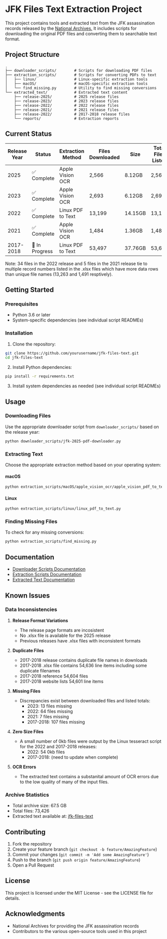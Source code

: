 # JFK Files Text Extraction Project

This project contains tools and extracted text from the JFK assassination records released by the [National Archives.](https://www.archives.gov/research/jfk) It includes scripts for downloading the original PDF files and converting them to searchable text format.

## Project Structure

```
.
├── downloader_scripts/        # Scripts for downloading PDF files
├── extraction_scripts/        # Scripts for converting PDFs to text
│   ├── linux/                 # Linux-specific extraction tools
│   ├── macOS/                 # macOS-specific extraction tools
│   └── find_missing.py        # Utility to find missing conversions
└── extracted_text/            # Extracted text content
    ├── release-2025/          # 2025 release files
    ├── release-2023/          # 2023 release files
    ├── release-2022/          # 2022 release files
    ├── release-2021/          # 2021 release files
    ├── release-2022/          # 2017-2018 release files
    └── reports/               # Extraction reports
```

## Current Status

| Release Year | Status | Extraction Method | Files Downloaded | Size | Total Files Listed |
|--------------|---------|-------------------|------------------|------|-------------------|
| 2025 | ✅ Complete | Apple Vision OCR | 2,566 | 8.12GB | 2,566 |
| 2023 | ✅ Complete | Apple Vision OCR | 2,693 | 6.12GB | 2,693 |
| 2022 | ✅ Complete | Linux PDF to Text | 13,199 | 14.15GB | 13,199 |
| 2021 | ✅ Complete | Apple Vision OCR | 1,484 | 1.36GB | 1,484 |
| 2017-2018 | 🚧 In Progress | Linux PDF to Text | 53,497 | 37.76GB | 53,604 |

Note: 34 files in the 2022 release and 5 files in the 2021 release tie to multiple record numbers listed in the .xlsx files which have more data rows than unique file names (13,263 and 1,491 resptively).

## Getting Started

### Prerequisites
- Python 3.6 or later
- System-specific dependencies (see individual script READMEs)

### Installation

1. Clone the repository:
```bash
git clone https://github.com/yourusername/jfk-files-text.git
cd jfk-files-text
```

2. Install Python dependencies:
```bash
pip install -r requirements.txt
```

3. Install system dependencies as needed (see individual script READMEs)

## Usage

### Downloading Files
Use the appropriate downloader script from `downloader_scripts/` based on the release year:
```bash
python downloader_scripts/jfk-2025-pdf-downloader.py
```

### Extracting Text
Choose the appropriate extraction method based on your operating system:

#### macOS
```bash
python extraction_scripts/macOS/apple_vision_ocr/apple_vision_pdf_to_text.py
```

#### Linux
```bash
python extraction_scripts/linux/linux_pdf_to_text.py
```

### Finding Missing Files
To check for any missing conversions:
```bash
python extraction_scripts/find_missing.py
```

## Documentation

- [Downloader Scripts Documentation](downloader_scripts/README.md)
- [Extraction Scripts Documentation](extraction_scripts/README.md)
- [Extracted Text Documentation](extracted_text/README.md)

## Known Issues

### Data Inconsistencies

1. **Release Format Variations**
   - The release page formats are incosistent
   - No .xlsx file is available for the 2025 release
   - Previous releases have .xlsx files with inconsistent formats

2. **Duplicate Files**
   - 2017-2018 release contains duplicate file names in downloads
   - 2017-2018 .xlsx file contains 54,636 line items including some duplicate filenames
   - 2017-2018 reference 54,604 files
   - 2017-2018 website lists 54,601 line items

3. **Missing Files**
   - Discrepancies exist between downloaded files and listed totals:
     - 2023: 13 files missing
     - 2022: 64 files missing
     - 2021: 7 files missing
     - 2017-2018: 107 files missing

4. **Zero Size Files**
   - A small number of 0kb files were output by the Linux tesseract script for the 2022 and 2017-2018 releases:
     - 2022: 54 0kb files
     - 2017-2018: (need to update when complete)
    
4. **OCR Errors**
   - The extracted text contains a substanital amount of OCR errors due to the low quality of many of the input files. 

### Archive Statistics
- Total archive size: 67.5 GB
- Total files: 73,426
- Extracted text available at: [jfk-files-text](https://github.com/noops888/jfk-files-text/)

## Contributing

1. Fork the repository
2. Create your feature branch (`git checkout -b feature/AmazingFeature`)
3. Commit your changes (`git commit -m 'Add some AmazingFeature'`)
4. Push to the branch (`git push origin feature/AmazingFeature`)
5. Open a Pull Request

## License

This project is licensed under the MIT License - see the LICENSE file for details.

## Acknowledgments

- National Archives for providing the JFK assassination records
- Contributors to the various open-source tools used in this project 
